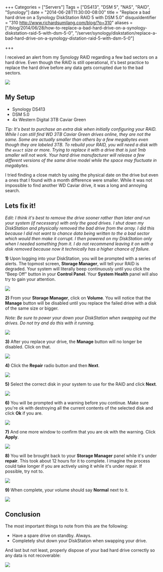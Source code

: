 +++
Categories = ["Servers"]
Tags = ["DS413", "DSM 5", "NAS", "RAID", "Synology"]
date = "2014-06-28T11:30:00-08:00"
title = "Replace a bad hard drive on a Synology DiskStation RAID 5 with DSM 5.0"
disqusIdentifier = "310 http://www.richardsumilang.com/blog/?p=310"
aliases = ["/blog/2014/06/28/how-to-replace-a-bad-hard-drive-on-a-synology-diskstation-raid-5-with-dsm-5-0", "/server/synology/diskstation/replace-a-bad-hard-drive-on-a-synology-distation-raid-5-with-dsm-5-0"]

+++

I received an alert from my Synology RAID regarding a few bad sectors on a hard
drive. Even though the RAID is still operational, it's best practice to replace
the hard drive before any data gets corrupted due to the bad sectors.

<!--more-->

<img src="/images/server/synology/diskstation/how-to-replace-a-bad-hard-drive-on-a-synology-diskstation-raid-5-with-dsm-5-0/bad-sector-count.png" />

## My Setup

- Synology DS413
- DSM 5.0
- 4x Western Digital 3TB Caviar Green

*Tip: It's best to purchase an extra disk when initially configuring your RAID.
While I can still find WD 3TB Caviar Green drives online, they are not the same.
Some are actually smaller than others by a few megabytes even though they are
labeled 3TB. To rebuild your RAID, you will need a disk with the `exact` size or
more. Trying to replace it with a drive that is just 1mb smaller will not work.
Your hard drive manufacturer will release a few different versions of the same
drive model while the space may fluctuate in megabytes.*

I tried finding a close match by using the physical date on the drive but even a
ones that I found with a month difference were smaller. While it was not
impossible to find another WD Caviar drive, it was a long and annoying search.

## Lets fix it!

*Edit: I think it's best to remove the drive sooner rather than later and run
your system (if necessary) with only the good drives. I shut down my DiskStation
and physically removed the bad drive from the array. I did this because I did
not want to chance data being written to the a bad sector which would then make
it corrupt. I then powered on my DiskStation only when I needed something from
it. I do not recommend leaving it on with a disk removed because now it
technically has a higher chance of failure.*

**1)** Upon logging into your DiskStation, you will be prompted with a series of
alerts. The topmost screen, **Storage Manager**, will tell your RAID is
degraded. Your system will literally beep continuously until you click the
"Beep Off" button in your **Control Panel**. Your **System Health** panel will
also try to gain your attention.

<img src="/images/server/synology/diskstation/how-to-replace-a-bad-hard-drive-on-a-synology-diskstation-raid-5-with-dsm-5-0/step-1.png" />

**2)** From your **Storage Manager**, click on **Volume**. You will notice that the **Manage** button will be disabled until you replace the failed drive with a disk of the same size or bigger.

*Note: Be sure to power your down your DiskStation when swapping out the drives.
Do not try and do this with it running.*

<img src="/images/server/synology/diskstation/how-to-replace-a-bad-hard-drive-on-a-synology-diskstation-raid-5-with-dsm-5-0/step-2.png" />

**3)** After you replace your drive, the **Manage** button will no longer be
disabled. Click on that.

<img src="/images/server/synology/diskstation/how-to-replace-a-bad-hard-drive-on-a-synology-diskstation-raid-5-with-dsm-5-0/step-3.png" />

**4)** Click the **Repair** radio button and then **Next**.

<img src="/images/server/synology/diskstation/how-to-replace-a-bad-hard-drive-on-a-synology-diskstation-raid-5-with-dsm-5-0/step-4.png" />

**5)** Select the correct disk in your system to use for the RAID and click
**Next**.

<img src="/images/server/synology/diskstation/how-to-replace-a-bad-hard-drive-on-a-synology-diskstation-raid-5-with-dsm-5-0/step-5.png" />

**6)** You will be prompted with a warning before you continue. Make sure you're ok with destroying all the current contents of the selected disk and click **Ok** if you are.

<img src="/images/server/synology/diskstation/how-to-replace-a-bad-hard-drive-on-a-synology-diskstation-raid-5-with-dsm-5-0/step-6.png" />

**7)** And one more window to confirm that you are ok with the warning. Click
**Apply**.

<img src="/images/server/synology/diskstation/how-to-replace-a-bad-hard-drive-on-a-synology-diskstation-raid-5-with-dsm-5-0/step-7.png" />

**8)** You will be brought back to your **Storage Manager** panel while it's
under **repair**. This took about 12 hours for it to complete. I imagine the
process could take longer if you are actively using it while it's under repair.
If possible, try not to.

<img src="/images/server/synology/diskstation/how-to-replace-a-bad-hard-drive-on-a-synology-diskstation-raid-5-with-dsm-5-0/step-8.png" />

**9)** When complete, your volume should say **Normal** next to it.

<img src="/images/server/synology/diskstation/how-to-replace-a-bad-hard-drive-on-a-synology-diskstation-raid-5-with-dsm-5-0/step-9.png" />

## Conclusion

The most important things to note from this are the following:

- Have a spare drive on standby. Always.
- Completely shut down your DiskStation when swapping your drive.

And last but not least, properly dispose of your bad hard drive correctly so any data is not recoverable:

<img src="/images/server/synology/diskstation/how-to-replace-a-bad-hard-drive-on-a-synology-diskstation-raid-5-with-dsm-5-0/disposed-drive.jpg" />
